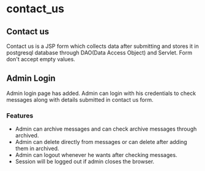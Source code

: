  # contact_us

## Contact us
Contact us is a JSP form which collects data after submitting and stores it in postgresql database through DAO(Data Access Object) and Servlet. Form don't accept empty values.

## Admin Login
Admin login page has added. Admin can login with his credentials to check messages along with details submitted in contact us form.

### Features
* Admin can archive messages and can check archive messages through archived. 
* Admin can delete directly from messages or can delete after adding them in archived. 
* Admin can logout whenever he wants after checking messages.
* Session will be logged out if admin closes the browser.